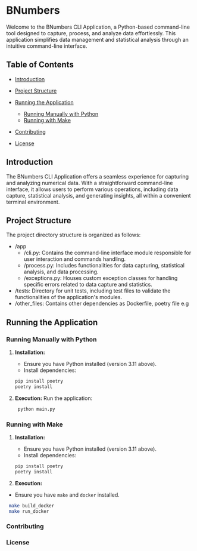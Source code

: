 # BNumbers

Welcome to the BNumbers CLI Application, a Python-based command-line tool designed to capture, process, and analyze data effortlessly. This application simplifies data management and statistical analysis through an intuitive command-line interface.

## Table of Contents

- [Introduction](#introduction)
- [Project Structure](#project-structure)
- [Running the Application](#running-the-application)
  - [Running Manually with Python](#running-manually-with-python)
  - [Running with Make](#running-with-make)

- [Contributing](#contributing)
- [License](#license)

## Introduction

The BNumbers CLI Application offers a seamless experience for capturing and analyzing numerical data. With a straightforward command-line interface, it allows users to perform various operations, including data capture, statistical analysis, and generating insights, all within a convenient terminal environment.

## Project Structure

The project directory structure is organized as follows:
- /app
    - /cli.py:  Contains the command-line interface module responsible for user interaction and commands handling.
    - /process.py: Includes functionalities for data capturing, statistical analysis, and data processing.
    - /exceptions.py: Houses custom exception classes for handling specific errors related to data capture and statistics.
- /tests: Directory for unit tests, including test files to validate the functionalities of the application's modules.
- /other_files: Contains other dependencies as Dockerfile, poetry file e.g

## Running the Application

### Running Manually with Python

1. **Installation:**
   - Ensure you have Python installed (version 3.11 above).
   - Install dependencies:

   ```bash
   pip install poetry 
   poetry install
   ```
1. **Execution:**
  Run the application:
   ```bash
    python main.py
   ```
   
### Running with Make

1. **Installation:**
   - Ensure you have Python installed (version 3.11 above).
   - Install dependencies:

   ```bash
   pip install poetry 
   poetry install
   ```
1. **Execution:**
  - Ensure you have `make` and `docker` installed.
   ```bash
    make build_docker
    make run_docker
   ```

### Contributing


### License

